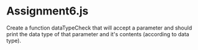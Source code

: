 # Assignment6.js
Create a function dataTypeCheck that will accept a parameter and should print the data type of that parameter and it's contents (according to data type).
